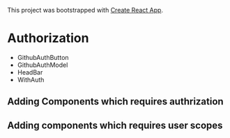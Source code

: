 This project was bootstrapped with [Create React App](https://github.com/facebookincubator/create-react-app).

# Authorization

- GithubAuthButton
- GithubAuthModel
- HeadBar
- WithAuth


## Adding Components which requires authrization

## Adding components which requires user scopes
